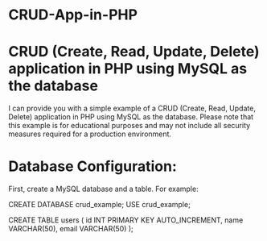 # CRUD-App-in-PHP

# CRUD (Create, Read, Update, Delete) application in PHP using MySQL as the database


I can provide you with a simple example of a CRUD (Create, Read, Update, Delete) application in PHP using MySQL as the database.
Please note that this example is for educational purposes and may not include all security measures required for a production environment.


# Database Configuration:
First, create a MySQL database and a table. For example:

CREATE DATABASE crud_example;
USE crud_example;

CREATE TABLE users (
    id INT PRIMARY KEY AUTO_INCREMENT,
    name VARCHAR(50),
    email VARCHAR(50)
);
